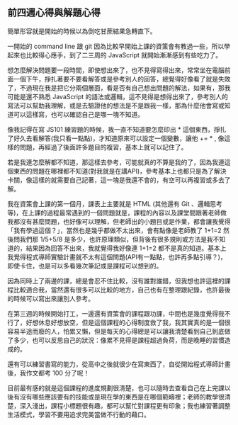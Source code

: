 ## 前四週心得與解題心得

簡單形容就是開始的時候以為倒吃甘蔗結果急轉直下。

一開始的 command line 跟 git 因為比較早開始上課的資策會有教過一些，所以學起來也比較得心應手，到了二三周的 JavaScript 就開始漸漸感到有些吃力了。

想怎麼解決問題要一段時間，即使想出來了，也不見得寫得出來，常常坐在電腦前面一個下午，掙扎著要不要看解答或是參考別人的回答，總覺得好像看了就是失敗了，不過現在我是把它分兩個層面，看是否有自己想出問題的解法，如果有，那我可能是還不熟悉 JavaScript 的語法或邏輯，這不見得是想得出來了，參考別人的寫法可以幫助我理解，或是去驗證他的想法是不是跟我一樣，那為什麼他會寫或知道可以這樣寫，也可以確認自己是哪一塊不知道。

像我記得在寫 JS101 練習題的時候，我一直不知道要怎麼印出 * 這個東西，掙扎了好久去看解答(我只看一點點)，才知道原來可以設定一個變數，讓他 += * , 像這樣的問題，再經過了後面許多題目的複習，基本上就可以記住了。

若是我連怎麼解都不知道，那這樣去參考，可能就真的不算是我的了，因為我連這個東西的問題在哪裡都不知道(對我就是在講API)，參考基本上也都只是為了解決卡關，像這樣的就需要自己記著，這一塊是我還不會的，有空可以再複習或多去了解。

我在資策會上課的第一個月，課表上主要就是 HTML (其他還有 Git 、邏輯思考等)，在上課的過程最常遇到的一個問題就是，課程的內容以及課堂間跟著老師做我都沒有甚麼問題，也好像可以理解，但老師出的小題目或是作業，都會讓我覺得「我有學過這個？」，當然也是幾乎都做不太出來，會有點像是老師教了 1+1=2 然後問我們那 1/5+5/8 是多少，也許原理類似，但背後有很多規則或方法是我不知道的，結果因為回答不出來，我就覺得我好像連 1+1=2 都不是真的知道。基本上我覺得程式導師實驗計畫就不太有這個問題(API有一點點，也許再多點引導？)，即使卡住，也是可以多看幾次筆記或是課程可以想到的。

因為同時上了兩邊的課，總是會忍不住比較，沒有誰對誰錯，但我想也許這裡的課程比較適合我，當然還有很多可以比較的地方，自己也有在整理跟紀錄，也許最後的時候可以寫出來讓別人參考。

在第三週的時候開始打工，一邊還有資策會的課程跟功課，中間也是幾度覺得我不行了，好想休息好想放空，但是這個課程的心得制度救了我，我其實真的是一個很容易半途而廢的人，怕累又懶，但是每天的心得總是可以讓我清楚看到自己到底做了多少，也可以反思自己的狀況：像累不見得是課程超過負荷，而是晚睡的習慣造成的。

還有可以練習書寫的能力，從高中之後就很少在寫東西了，自從開始程式導師計畫後，我作文都考 100 分了呢！

目前最有感的就是這個課程的進度規劃很清楚，也可以隨時去查看自己在上完課以後有沒有哪些應該要有的技能或是現在學的東西是在哪個範疇裡；老師的教學很清楚，深入淺出，課程小標題很有趣，都可以幫忙對課程更有印象；我也練習著調整生活模式，學習不要用追求完美當做不行動的藉口。
